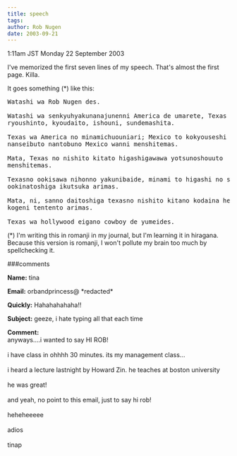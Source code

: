 ```yaml
---
title: speech
tags: 
author: Rob Nugen
date: 2003-09-21
---
```


<p class=date>1:11am JST Monday 22 September 2003</p>

<p>I've memorized the first seven lines of my speech.   That's almost
the first page.  Killa.</p>

<p>It goes something (*) like this:</p>

<pre>
Watashi wa Rob Nugen des.

Watashi wa senkyuhyakunanajunenni America de umarete, Texas de
ryoushinto, kyoudaito, ishouni, sundemashita.

Texas wa America no minamichuouniari; Mexico to kokyouseshi
nanseibuto nantobuno Mexico wanni menshitemas.

Mata, Texas no nishito kitato higashigawawa yotsunoshouuto
menshitemas.

Texasno ookisawa nihonno yakunibaide, minami to higashi no shouzakaini
ookinatoshiga ikutsuka arimas.

Mata, ni, sanno daitoshiga texasno nishito kitano kodaina hegenya
kogeni tentento arimas.

Texas wa hollywood eigano cowboy de yumeides.
</pre>

<p>(*) I'm writing this in romanji in my journal, but I'm learning it
in hiragana.  Because this version is romanji, I won't pollute my
brain too much by spellchecking it.</p>

###comments

<p><b>Name:</b> tina

<p><b>Email:</b> orbandprincess@ *redacted*

<p><b>Quickly:</b> Hahahahahaha!!

<p><b>Subject:</b> geeze, i hate typing all that each time

<p><b>Comment:</b>
<br>anyways....i wanted to say  HI ROB!<br>
<br>
i have class in ohhhh 30 minutes.  its my management class...<br>
<br>
i heard a lecture lastnight by Howard Zin.  he teaches at boston university<br>
<br>
he was great!<br>
<br>
and yeah, no point to this email, just to say hi rob!<br>
<br>
heheheeeee<br>
<br>
adios<br>
<br>
tinap

